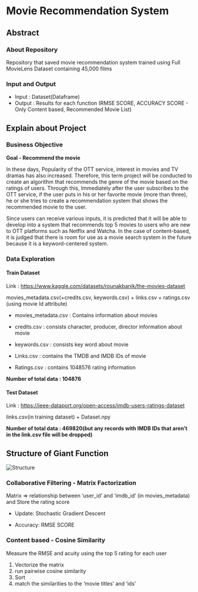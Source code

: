 # Movie Recommendation System
## Abstract
### About Repository
Repository that saved movie recommendation system trained using Full MovieLens Dataset containing 45,000 films

### Input and Output
* Input : Dataset(Dataframe)
* Output : Results for each function (RMSE SCORE, ACCURACY SCORE - Only Content based, Recommended Movie List)

## Explain about Project
### Business Objective
**Goal - Recommend the movie**

In these days, Popularity of the OTT service, interest in movies and TV  dramas has also increased. Therefore, this term project will be conducted to create an algorithm that recommends the genre of the movie based on the ratings of users. Through this, Immediately after the user subscribes to the OTT service, if the user puts in his or her favorite movie (more than three), he or she tries to create a recommendation system that shows the recommended movie to the user.

Since users can receive various inputs, it is predicted that it will be able to develop into a system that recommends top 5 movies to users who are new to OTT platforms such as Netflix and Watcha.
In the case of content-based, it is judged that there is room for use as a movie search system in the future because it is a keyword-centered system.

### Data Exploration
#### Train Dataset
Link : https://www.kaggle.com/datasets/rounakbanik/the-movies-dataset 

movies_metadata.csv(+credits.csv, keywords.csv) + links.csv + ratings.csv (using movie Id attribute)

- movies_metadata.csv : Contains information about movies

- credits.csv : consists character, producer, director information about movie

- keywords.csv : consists key word about movie

- Links.csv : contains the TMDB and IMDB IDs of movie

- Ratings.csv : contains 1048576 rating information

**Number of total data : 104876**

#### Test Dataset
Link : https://ieee-dataport.org/open-access/imdb-users-ratings-dataset

links.csv(in training dataset) + Dataset.npy

**Number of total data : 469820(but any records with IMDB IDs that aren’t in the link.csv file will be dropped)**


## Structure of Giant Function
![Structure](https://user-images.githubusercontent.com/87214724/204139874-c999be89-1913-4470-a8e0-63573ca45b18.png)

### Collaborative Filtering - Matrix Factorization
Matrix => relationship between ‘user_id’ and ‘imdb_id’ (in movies_metadata) and Store the rating score 

* Update: Stochastic Gradient Descent

* Accuracy: RMSE SCORE

### Content based - Cosine Similarity
Measure the RMSE and acuity using the top 5 rating for each user

1. Vectorize the matrix 
2. run pairwise cosine similarity
3. Sort 
4. match the similarities to the ‘movie titles’ and ‘ids’
